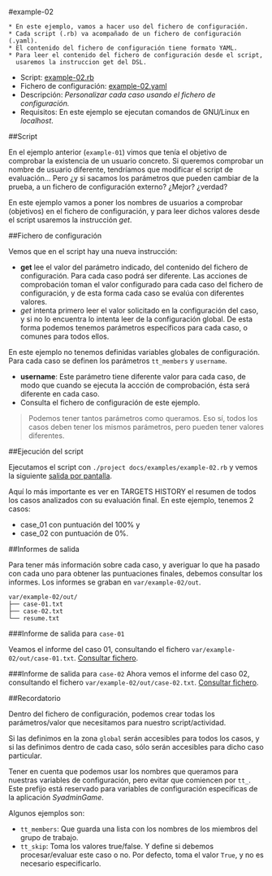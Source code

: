 

#example-02

```
* En este ejemplo, vamos a hacer uso del fichero de configuración.
* Cada script (.rb) va acompañado de un fichero de configuración (.yaml).
* El contenido del fichero de configuración tiene formato YAML.
* Para leer el contenido del fichero de configuración desde el script, 
  usaremos la instruccion get del DSL.
```

* Script: [example-02.rb](../../../examples/example-02.rb) 
* Fichero de configuración: [example-02.yaml](../../../examples/example-02.yaml)
* Descripción: *Personalizar cada caso usando el fichero de configuración.*
* Requisitos: En este ejemplo se ejecutan comandos de GNU/Linux en *localhost*.

##Script

En el ejemplo anterior (`example-01`) vimos que tenía el objetivo de
comprobar la existencia de un usuario concreto. Si queremos comprobar 
un nombre de usuario diferente, tendríamos que modificar el script de 
evaluación... Pero ¿y si sacamos los parámetros que pueden cambiar 
de la prueba, a un fichero de configuración externo? ¿Mejor? ¿verdad?

En este ejemplo vamos a poner los nombres de usuarios a comprobar (objetivos)
en el fichero de configuración, y para leer dichos valores desde el script usaremos
la instrucción *get*.

##Fichero de configuración

Vemos que en el script hay una nueva instrucción:
* **get** lee el valor del parámetro indicado, del contenido del fichero 
de configuración. Para cada caso podrá ser diferente. Las acciones de 
comprobación toman el valor configurado para cada caso del fichero 
de configuración, y de esta forma cada caso se evalúa con diferentes valores.
* *get* intenta primero leer el valor solicitado en la configuración del caso,
y si no lo encuentra lo intenta leer de la configuración global. De esta forma
podemos tenemos parámetros específicos para cada caso, o comunes para todos
ellos.

En este ejemplo no tenemos definidas variables globales de configuración.
Para cada caso se definen los parámetros `tt_members` y `username`.
* **username**: Este parámetro tiene diferente valor para cada caso, de modo
que cuando se ejecuta la accción de comprobación, ésta será diferente en cada
caso.
* Consulta el fichero de configuración de este ejemplo.

> Podemos tener tantos parámetros como queramos. Eso sí, todos los casos deben
tener los mismos parámetros, pero pueden tener valores diferentes.

##Ejecución del script

Ejecutamos el script con `./project docs/examples/example-02.rb` y vemos la 
siguiente [salida por pantalla](./resume.txt).

Aquí lo más importante es ver en TARGETS HISTORY el resumen de todos los casos analizados
con su evaluación final. En este ejemplo, tenemos 2 casos:
* case_01 con puntuación del 100% y 
* case_02 con puntuación de 0%.

##Informes de salida

Para tener más información sobre cada caso, y averiguar lo que ha pasado
con cada uno para obtener las puntuaciones finales, debemos consultar 
los informes. Los informes se graban en `var/example-02/out`.

```
var/example-02/out/
├── case-01.txt
├── case-02.txt
└── resume.txt
```

###Informe de salida para `case-01`

Veamos el informe del caso 01, consultando el fichero `var/example-02/out/case-01.txt`.
[Consultar fichero](./case-01.txt).

###Informe de salida para `case-02`
Ahora vemos el informe del caso 02, consultando el fichero `var/example-02/out/case-02.txt`.
[Consultar fichero](./case-02.txt).

##Recordatorio

Dentro del fichero de configuración, podemos crear todas los parámetros/valor 
que necesitamos para nuestro script/actividad.

Si las definimos en la zona `global` serán accesibles para todos los casos, y
si las definimos dentro de cada caso, sólo serán accesibles para dicho
caso particular.

Tener en cuenta que podemos usar los nombres que queramos para nuestras variables
de configuración, pero evitar que comiencen por `tt_`. Este prefijo está reservado
para variables de configuración específicas de la aplicación *SyadminGame*.

Algunos ejemplos son:
* `tt_members`: Que guarda una lista con los nombres de los miembros del grupo de trabajo.
* `tt_skip`: Toma los valores true/false. Y define si debemos procesar/evaluar este caso o no.
Por defecto, toma el valor `True`, y no es necesario especificarlo.
